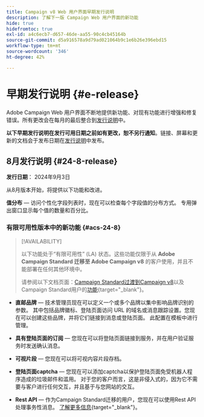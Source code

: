 ```yaml
---
title: Campaign v8 Web 用户界面早期发行说明
description: 了解下一版 Campaign Web 用户界面的新功能
hide: true
hidefromtoc: true
exl-id: a4c6ecb7-d657-46de-aa55-90c4cb45164b
source-git-commit: d5a916578a9d79ad021064b9c1e6b26e396ebd15
workflow-type: tm+mt
source-wordcount: '346'
ht-degree: 42%

---
```


# 早期发行说明 {#e-release}

Adobe Campaign Web 用户界面不断地提供新功能、对现有功能进行增强和修复错误。所有更改会在每月的最后整合到[发行说明](release-notes.md)中。

**以下早期发行说明在发行可用日期之前如有更改，恕不另行通知**。链接、屏幕和更新的文档会于发布日期在[发行说明](release-notes.md)中发布。

## 8月发行说明 {#24-8-release}

**发行日期**： 2024年9月3日

从8月版本开始，将提供以下功能和改进。

**值分布** — 访问个性化字段列表时，现在可以检查每个字段值的分布方式。 专用弹出窗口显示每个值的数量和百分比。


### 有限可用性版本中的新功能 {#acs-24-8}

>[!AVAILABILITY]
>
>以下功能处于“有限可用性” (LA) 状态。这些功能仅限于从 **Adobe Campaign Standard 迁移至 Adobe Campaign v8** 的客户使用，并且不能部署在任何其他环境中。
>
>请参阅以下文档页面：[Campaign Standard过渡到Campaign v8](../rn/acs-migration.md)以及Campaign Standard用户的[功能](https://experienceleague.adobe.com/docs/experience-cloud/campaign/campaign-standard-migration-home.html?lang=zh-hans){target="_blank"}。

* **直邮品牌** — 技术管理员现在可以定义一个或多个品牌以集中影响品牌识别的参数。 其中包括品牌徽标、登陆页面访问 URL 的域名或消息跟踪设置。您现在可以创建这些品牌，并将它们链接到消息或登陆页面。 此配置在模板中进行管理。

* **具有登陆页面的订阅** — 您现在可以将登陆页面链接到服务，并在用户验证服务时发送确认消息。

* **可视片段** — 您现在可以将可视内容片段存档。

* **登陆页面captcha** — 您现在可以添加captcha以保护登陆页面免受机器人程序造成的垃圾邮件和滥用。 对于您的客户而言，这是非侵入式的，因为它不需要与客户进行任何交互，并且基于与您网站的交互。

* **Rest API** — 作为Campaign Standard迁移的用户，您现在可以使用Rest API处理事务性消息。 [了解更多信息](https://experienceleague.adobe.com/docs/experience-cloud/campaign/apis/get-started-apis.html?lang=zh-hans){target="_blank"}。


